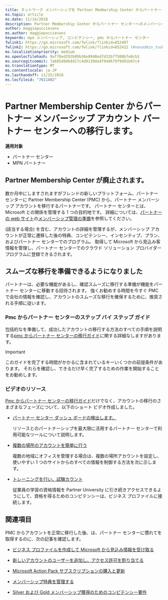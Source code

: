 ```yaml
---
title: ネットワーク メンバーシップを Partner Membership Center からパートナー センターに移行します。
ms.topic: article
ms.date: 11/14/2018
description: Partner Membership Center からパートナー センターへのメンバーシップ アカウントを移行する方法。
author: maggiepuccievans
ms.author: maggiepuccievans
keywords: mpn メンバーシップ, コンピテンシー, pmc からパートナー センター
fwlink1: https://go.microsoft.com/fwlink/?linkid=852407
fwlink2: https://go.microsoft.com/fwlink/?linkid=852412 (#nonadmin_tasks)
ms.localizationpriority: medium
ms.openlocfilehash: 9af70ed292b89b36e8940ed7d32bf7508b7e8cb1
ms.sourcegitcommit: 7a68540d64d17c4d9139da4f94d679f9d91b67c4
ms.translationtype: MT
ms.contentlocale: ja-JP
ms.lasthandoff: 11/15/2018
ms.locfileid: "7011402"
---
```

# <a name="transition-your-partner-membership-account-from-partner-membership-center-to-partner-center"></a>Partner Membership Center からパートナー メンバーシップ アカウント パートナー センターへの移行します。

**適用対象**

- パートナー センター
- MPN パートナー

## <a name="partner-membership-center-being-retired"></a>Partner Membership Center が廃止されます。

数か月中にしますされますがフレンドの新しいプラットフォーム、パートナー センターに Partner Membership Center (PMC) から、パートナー メンバーシップ アカウントを移行するパートナーです。 パートナー センターとは、Microsoft との関係を管理する 1 つの目的地です。 詳細については、[パートナーの web サイト](https://partner.microsoft.com/commercial)の[メンバーシップ管理の準備](https://partner.microsoft.com/support/partner-center-help)を参照してください。

(該当する場合) を含む、アカウントの詳細を管理するが、メンバーシップ アカウントが正常に遷移した後の特典、コンピテンシー、インセンティブ、プラン、およびパートナー センターでのプログラム。 取得して Microsoft から見込み客情報を管理し、パートナー センターでのクラウド ソリューション プロバイダー プログラムに登録できるされます。

## <a name="prepare-now-for-a-smooth-transition"></a>スムーズな移行を準備できるようになりました

パートナーは、必要な機能があるし、確認スムーズに移行する準備が機能をパートナー センターに移動する招待されます。 強くお勧めする時間を今すぐ PMC で会社の情報を確認し、アカウントのスムーズな移行を確保するために、推奨される手順に従います。

### <a name="pmc-to-partner-center-step-by-step-guide"></a>Pmc からパートナー センターのステップ バイ ステップ ガイド

包括的なを準備して、成功したアカウントの移行する方法のすべての手順を説明する[pmc からパートナー センターの移行ガイド](https://assetsprod.microsoft.com/mpn/en-us/membership-account-set-up-guide.pdf)に関する詳細なしますがあります。

>[!IMPORTANT]
>このガイドを完了する時間がかかるに含まれているキーいくつかの前提条件があります。 それらを確認し、できるだけ早く完了するための作業を開始することをお勧めします。

### <a name="video-resources"></a>ビデオのリソース

[Pmc からパートナー センターの移行ガイド](https://assetsprod.microsoft.com/mpn/en-us/membership-account-set-up-guide.pdf)だけでなく、アカウントの移行のさまざまなフェーズについて、以下のショート ビデオ作成しました。 

- [パートナー センター ダッシュ ボードの検出します。](https://partner.microsoft.com/support/partner-center-help)
 
  リソースとのパートナーシップを最大限に活用するパートナー センターで利用可能なツールについて説明します。

- [複数の場所のアカウントを簡単に行う](https://partner.microsoft.com/support/partner-center-help)
 
  複数の地域にオフィスを管理する場合は、複数の場所アカウントを設定し、使いやすい 1 つのサイトからのすべての情報を制御する方法を次に示します。

- [トレーニングを行い、試験カウント](https://partner.microsoft.com/support/partner-center-help)

  従業員の学習の資格情報を Partner University に引き続きアクセスできるようにして、資格を得るためのコンピテンシーは、ビジネス プロファイルに接続します。

## <a name="see-also"></a>関連項目

PMC からアカウントを正常に移行した後、は、パートナー センターに慣れてを取得するのに、次の記事を確認します。

-   [ビジネス プロファイルを作成して Microsoft から見込み情報を受け取る](create-a-marketing-profile.md)

-   [新しいアカウントのユーザーを追加し、アクセス許可を割り当てる](create-user-accounts-and-set-permissions.md)

-   [Microsoft Action Pack サブスクリプションの購入と更新](mpn-get-action-pack.md)

-   [メンバーシップ特典を管理する](manage-your-partner-network-benefits.md)

-   [Silver および Gold メンバーシップ獲得のためのコンピテンシー要件](https://partner.microsoft.com/membership/competencies)





